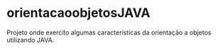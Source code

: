 # orientacaoobjetosJAVA
Projeto onde exercito algumas características da orientação a objetos utilizando JAVA.
